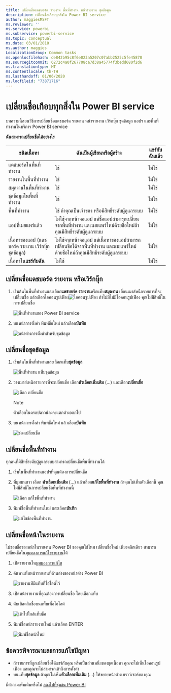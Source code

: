 ```yaml
---
title: เปลี่ยนชื่อแดชบอร์ด รายงาน พื้นที่ทำงาน หน้ารายงาน ชุดข้อมูล
description: เปลี่ยนชื่อเกือบทุกสิ่งใน Power BI service
author: maggiesMSFT
ms.reviewer: ''
ms.service: powerbi
ms.subservice: powerbi-service
ms.topic: conceptual
ms.date: 03/01/2018
ms.author: maggies
LocalizationGroup: Common tasks
ms.openlocfilehash: de842b95c8f6e023a5207c07abb2525c5fe45878
ms.sourcegitcommit: 6272c4a0f267708ca7d38a45774f3bedd680f2d6
ms.translationtype: HT
ms.contentlocale: th-TH
ms.lasthandoff: 01/06/2020
ms.locfileid: "73871716"
---
```

# <a name="rename-almost-anything-in-power-bi-service"></a>เปลี่ยนชื่อเกือบทุกสิ่งใน Power BI service
บทความนี้สอนวิธีการเปลี่ยนชื่อแดชบอร์ด รายงาน หน้ารายงาน เวิร์กบุ๊ก ชุดข้อมูล แอปฯ และพื้นที่ทำงานในบริการ Power BI service

**ฉันสามารถเปลี่ยนชื่อได้อย่างไร**

| ชนิดเนื้อหา | ฉันเป็นผู้เขียนหรือผู้สร้าง | แชร์กับฉันแล้ว |
| --- | --- | --- |
| แดชบอร์ดในพื้นที่ทำงาน |ใช่ |ไม่ใช่ |
| รายงานในพื้นที่ทำงาน |ใช่ |ไม่ใช่ |
| สมุดงานในพื้นที่ทำงาน |ใช่ |ไม่ใช่ |
| ชุดข้อมูลในพื้นที่ทำงาน |ใช่ |ไม่ใช่ |
| พื้นที่ทำงาน |ใช่ ถ้าคุณเป็นเจ้าของ หรือมีสิทธิ์ระดับผู้ดูแลระบบ |ไม่ใช่ |
| แอปที่เผยแพร่แล้ว |ไม่ใช่จากหน้าจอแอป แต่ชื่อแอปสามารถเปลี่ยนจากพื้นที่ทำงาน และเผยแพร่ใหม่ด้วยชื่อใหม่ถ้าคุณมีสิทธิ์ระดับผู้ดูแลระบบ |ไม่ใช่ |
| เนื้อหาของแอป (แดชบอร์ด รายงาน เวิร์กบุ๊ก ชุดข้อมูล) |ไม่ใช่จากหน้าจอแอป แต่เนื้อหาของแอปสามารถเปลี่ยนชื่อได้จากพื้นที่ทำงาน และเผยแพร่ใหม่ด้วยชื่อใหม่ถ้าคุณมีสิทธิ์ระดับผู้ดูแลระบบ |ไม่ใช่ |
| เนื้อหาใน**แชร์กับฉัน** |ไม่ใช่ |ไม่ใช่ |

## <a name="rename-a-dashboard-report-or-workbook"></a>เปลี่ยนชื่อแดชบอร์ด รายงาน หรือเวิร์กบุ๊ก
1. เริ่มต้นในพื้นที่ทำงานและเลือก**แดชบอร์ด** **รายงาน**หรือแท็บ**สมุดงาน** เลื่อนเมาส์หนือรายการที่จะเปลี่ยนชื่อ แล้วเลือกไอคอนรูปเฟือง![ไอคอนรูปเฟือง](media/service-rename/powerbi-cog-icon.png) ถ้าไม่มีไม่มีไอคอนรูปเฟือง คุณไม่มีสิทธิ์ในการเปลี่ยนชื่อ
   
   ![พื้นที่ทำงานของ Power BI service](media/service-rename/power-bi-workspace-dashboards.png)
2. บนหน้าการตั้งค่า พิมพ์ชื่อใหม่ แล้วเลือก**บันทึก**
   
   ![หน้าต่างการตั้งค่าสำหรับชุดข้อมูล](media/service-rename/power-bi-rename-dashboard2.png)

## <a name="rename-a-dataset"></a>เปลี่ยนชื่อชุดข้อมูล
1. เริ่มต้นในพื้นที่ทำงานและเลือกแท็บ**ชุดข้อมูล**
   
   ![พื้นที่ทำงาน แท็บชุดข้อมูล](media/service-rename/power-bi-ellipses.png)
2. วางเมาส์เหนือรายการที่จะเปลี่ยนชื่อ เลือก**ตัวเลือกเพิ่มเติม** (...) และเลือก**เปลี่ยนชื่อ**  
   
      ![เลือก เปลี่ยนชื่อ](media/service-rename/power-bi-rename-datasets.png)
   
   > [!NOTE]
   > ตัวเลือกในดรอปดาวน์ลงจะแตกต่างออกไป
   > 
   > 
3. บนหน้าการตั้งค่า พิมพ์ชื่อใหม่ แล้วเลือก**บันทึก**
   
     ![ช่องเปลี่ยนชื่อ](media/service-rename/power-bi-rename.png)

## <a name="rename-a-workspace"></a>เปลี่ยนชื่อพื้นที่ทำงาน
ทุกคนที่มีสิทธิ์ระดับผู้ดูแลระบบสามารถเปลี่ยนชื่อพื้นที่ทำงานได้

1. เริ่มในพื้นที่ทำงานแอปฯที่คุณต้องการเปลี่ยนชื่อ
2. ที่มุมบนขวา เลือก **ตัวเลือกเพิ่มเติม** (...) แล้วเลือก**แก้ไขพื้นที่ทำงาน** ถ้าคุณไม่เห็นตัวเลือกนี้ คุณไม่มีสิทธิ์ในการเปลี่ยนชื่อพื้นที่ทำงานนี้ 
   
    ![เลือก แก้ไขพื้นที่ทำงาน](media/service-rename/power-bi-edit-workspace.png)
3. พิมพ์ชื่อพื้นที่ทำงานใหม่ และเลือก**บันทึก**
   
   ![แก้ไขช่องพื้นที่ทำงาน](media/service-rename/power-bi-workspace-rename.png)

## <a name="rename-a-page-in-a-report"></a>เปลี่ยนชื่อหน้าในรายงาน
ไม่ชอบชื่อของหน้าในรายงาน Power BI ของคุณใช่ไหม  เปลี่ยนชื่อใหม่ เพียงคลิกเดียว สามารถเปลี่ยนชื่อใน[มุมมองการแก้ไขรายงาน](service-interact-with-a-report-in-editing-view.md)ได้

1. เปิดรายงานใน[มุมมองการแก้ไข](consumer/end-user-reading-view.md)
2. ค้นหาแท็บหน้ารายงานที่ด้านล่างของหน้าต่าง Power BI
   
    ![รายงานทีมีแท็บที่ไฮไลต์ไว้](media/service-rename/report-page-tabs-new.png)
3. เปิดหน้ารายงานที่คุณต้องการเปลี่ยนชื่อ โดยเลือกแท็บ
4. ดับเบิลคลิกชื่อบนแท็บเพื่อไฮไลต์  
   
    ![เข้าไปใกล้แท็บชื่อ](media/service-rename/hilite-tab.png)
5. พิมพ์ชื่อหน้ารายงานใหม่ แล้วเลือก ENTER
   
    ![พิมพ์ชื่อหน้าใหม่](media/service-rename/new-name.png)

## <a name="considerations-and-troubleshooting"></a>ข้อควรพิจารณาและการแก้ไขปัญหา
* ถ้ารายการที่ถูกเปลี่ยนชื่อได้แชร์กับคุณ หรือเป็นส่วนหนึ่งของชุดเนื้อหา คุณจะไม่เห็นไอคอนรูปเฟือง และคุณจะไม่สามารถเข้าถึงการตั้งค่า
* บนแท็บ**ชุดข้อมูล** ถ้าคุณไม่เห็น**ตัวเลือกเพิ่มเติม** (...) ให้ขยายหน้าต่างเบราว์เซอร์ของคุณ

มีคำถามเพิ่มเติมหรือไม่ [ลองไปที่ชุมชน Power BI](https://community.powerbi.com/)

